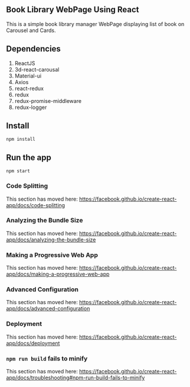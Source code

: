 ﻿## Book Library WebPage Using React

This is a simple book library manager WebPage displaying list of book on Carousel and Cards.



## Dependencies
1. ReactJS
2. 3d-react-carousal
3. Material-ui
4. Axios
5. react-redux
6. redux
7. redux-promise-middleware
8. redux-logger


## Install

    npm install 

## Run the app

    npm start

### Code Splitting

This section has moved here: https://facebook.github.io/create-react-app/docs/code-splitting

### Analyzing the Bundle Size

This section has moved here: https://facebook.github.io/create-react-app/docs/analyzing-the-bundle-size

### Making a Progressive Web App

This section has moved here: https://facebook.github.io/create-react-app/docs/making-a-progressive-web-app

### Advanced Configuration

This section has moved here: https://facebook.github.io/create-react-app/docs/advanced-configuration

### Deployment

This section has moved here: https://facebook.github.io/create-react-app/docs/deployment

### `npm run build` fails to minify

This section has moved here: https://facebook.github.io/create-react-app/docs/troubleshooting#npm-run-build-fails-to-minify


